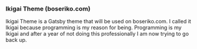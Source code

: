 ### Ikigai Theme (boseriko.com)

Ikigai Theme is a Gatsby theme that will be used on boseriko.com. I called it Ikigai because programming is my reason for being. Programming is my Ikigai and after a year of not doing this professionally I am now trying to go back up.
